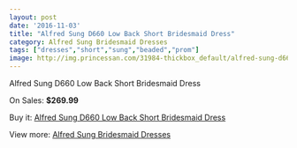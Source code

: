 ```yaml
---
layout: post
date: '2016-11-03'
title: "Alfred Sung D660 Low Back Short Bridesmaid Dress"
category: Alfred Sung Bridesmaid Dresses
tags: ["dresses","short","sung","beaded","prom"]
image: http://img.princessan.com/31984-thickbox_default/alfred-sung-d660-low-back-short-bridesmaid-dress.jpg
---
```

Alfred Sung D660 Low Back Short Bridesmaid Dress

On Sales: **$269.99**
<a href="https://www.princessan.com/en/14596-alfred-sung-d660-low-back-short-bridesmaid-dress.html"><amp-img layout="responsive" width="600" height="600" src="//img.princessan.com/31984-thickbox_default/alfred-sung-d660-low-back-short-bridesmaid-dress.jpg" alt="Alfred Sung D660 Low Back Short Bridesmaid Dress 0" /></a>
<a href="https://www.princessan.com/en/14596-alfred-sung-d660-low-back-short-bridesmaid-dress.html"><amp-img layout="responsive" width="600" height="600" src="//img.princessan.com/31985-thickbox_default/alfred-sung-d660-low-back-short-bridesmaid-dress.jpg" alt="Alfred Sung D660 Low Back Short Bridesmaid Dress 1" /></a>

Buy it: [Alfred Sung D660 Low Back Short Bridesmaid Dress](https://www.princessan.com/en/14596-alfred-sung-d660-low-back-short-bridesmaid-dress.html "Alfred Sung D660 Low Back Short Bridesmaid Dress")

View more: [Alfred Sung Bridesmaid Dresses](https://www.princessan.com/en/107- "Alfred Sung Bridesmaid Dresses")